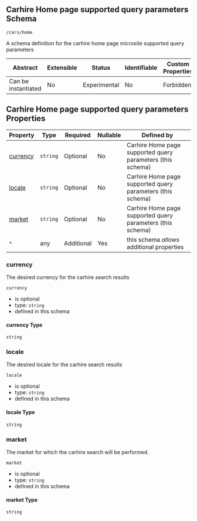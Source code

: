 ## Carhire Home page supported query parameters Schema

```
/cars/home
```

A schema definition for the carhire home page microsite supported query parameters

| Abstract            | Extensible | Status       | Identifiable | Custom Properties | Additional Properties | Defined In                     |
| ------------------- | ---------- | ------------ | ------------ | ----------------- | --------------------- | ------------------------------ |
| Can be instantiated | No         | Experimental | No           | Forbidden         | Permitted             |                                |

## Carhire Home page supported query parameters Properties

| Property              | Type     | Required   | Nullable | Defined by                                                 |
| --------------------- | -------- | ---------- | -------- | ---------------------------------------------------------- |
| [currency](#currency) | `string` | Optional   | No       | Carhire Home page supported query parameters (this schema) |
| [locale](#locale)     | `string` | Optional   | No       | Carhire Home page supported query parameters (this schema) |
| [market](#market)     | `string` | Optional   | No       | Carhire Home page supported query parameters (this schema) |
| `*`                   | any      | Additional | Yes      | this schema _allows_ additional properties                 |

### currency

The desired currency for the carhire search results

`currency`

- is optional
- type: `string`
- defined in this schema

#### currency Type

`string`

### locale

The desired locale for the carhire search results

`locale`

- is optional
- type: `string`
- defined in this schema

#### locale Type

`string`

### market

The market for which the carhire search will be performed.

`market`

- is optional
- type: `string`
- defined in this schema

#### market Type

`string`
